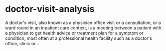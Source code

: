 # doctor-visit-analysis
A doctor's visit, also known as a physician office visit or a consultation, or a ward round in an inpatient care context, is a meeting between a patient with a physician to get health advice or treatment plan for a symptom or condition, most often at a professional health facility such as a doctor's office, clinic or ...
